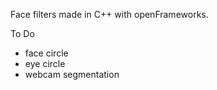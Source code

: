 Face filters made in C++ with openFrameworks. 

To Do
- face circle
- eye circle
- webcam segmentation
